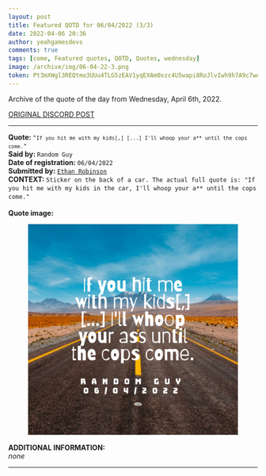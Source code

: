 ```yaml
---
layout: post
title: Featured QOTD for 06/04/2022 (3/3)
date: 2022-04-06 20:36
author: yeahgamesdevs
comments: true
tags: [come, Featured quotes, QOTD, Quotes, wednesday]
image: /archive/img/06-04-22-3.png
token: Pt3mXWgl3REQtmo3UUu4TLG5zEAV1yqEXAm0vzc4U5wapi8RoJlvIwh9h7A9c7wAybH2YodSvAnCk0eNUU04AkZ9czqwkX1WXDbpr7UzbaQYvXuPOfUFeFwgROZMC9p9ojOywZF90But
---
```

<!-- wp:paragraph -->
<p>Archive of the quote of the day from Wednesday, April 6th, 2022. </p>
<!-- /wp:paragraph -->

<!-- wp:buttons {"layout":{"type":"flex","justifyContent":"left"}} -->
<div class="wp-block-buttons"><!-- wp:button {"textColor":"vivid-cyan-blue","align":"center","style":{"border":{"radius":"18px"}},"className":"is-style-fill"} -->
<div class="wp-block-button aligncenter is-style-fill"><a class="wp-block-button__link has-vivid-cyan-blue-color has-text-color" href="https://discord.com/channels/887052880782176266/958100064079839303/961404679038849115" style="border-radius:18px;">ORIGINAL DISCORD POST</a></div>
<!-- /wp:button --></div>
<!-- /wp:buttons -->

<!-- wp:separator {"align":"center","className":"is-style-wide"} -->
<hr class="wp-block-separator aligncenter has-alpha-channel-opacity is-style-wide" />
<!-- /wp:separator -->

<!-- wp:paragraph -->
<p><strong>Quote: </strong><code>"<code>If you hit me with my kids[,] [...] I'll whoop your a** until the cops come.</code>"</code><br><strong>Said by: </strong><code>Random Guy</code><br><strong>Date of registration: </strong><code>06/04/2022</code> <br><strong>Submitted by: </strong><code><a href="https://yeaharchives.wordpress.com/2022/04/05/ethan-robinson/">Ethan Robinson</a></code><br><strong>CONTEXT: </strong><code>Sticker on the back of a car. The actual full quote is: "If you hit me with my kids in the car, I'll whoop your a** until the cops come."</code><br><br><strong>Quote image:</strong></p>
<!-- /wp:paragraph -->

<!-- wp:image {"sizeSlug":"large","linkDestination":"none"} -->
<figure class="wp-block-image size-large"><img src="/archive/img/06-04-22-3.png" alt="" /></figure>
<!-- /wp:image -->

<!-- wp:paragraph -->
<p><strong>ADDITIONAL INFORMATION:</strong><br><em>none</em></p>
<!-- /wp:paragraph -->

<!-- wp:separator {"className":"is-style-wide"} -->
<hr class="wp-block-separator has-alpha-channel-opacity is-style-wide" />
<!-- /wp:separator -->

